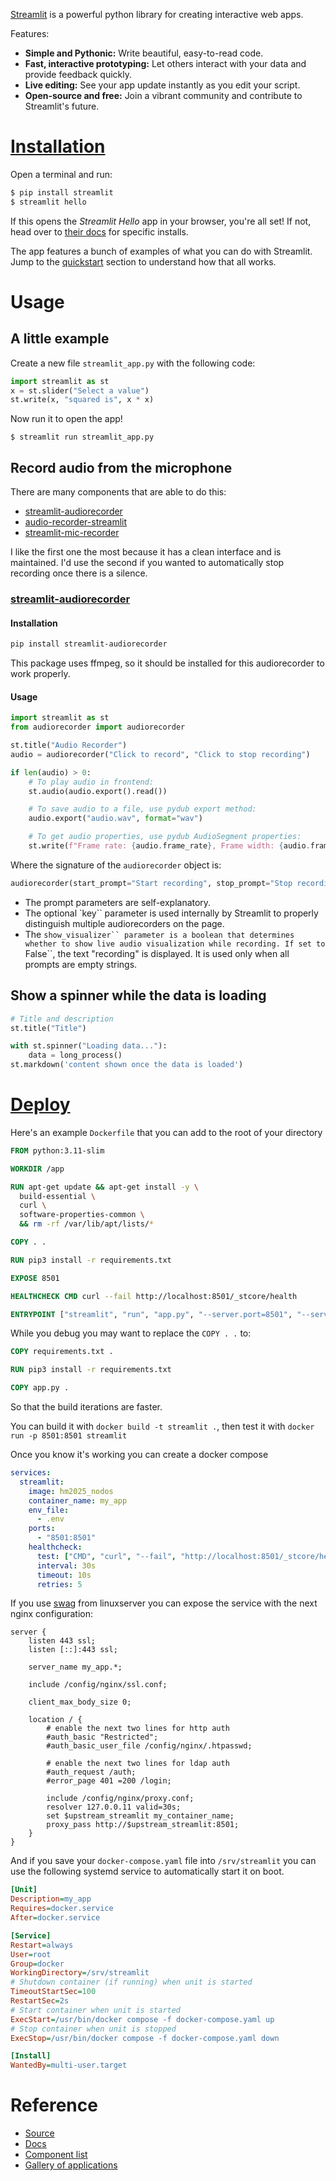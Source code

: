 [Streamlit](https://github.com/streamlit/streamlit) is a powerful python library for creating interactive web apps.

Features:

- **Simple and Pythonic:** Write beautiful, easy-to-read code.
- **Fast, interactive prototyping:** Let others interact with your data and provide feedback quickly.
- **Live editing:** See your app update instantly as you edit your script.
- **Open-source and free:** Join a vibrant community and contribute to Streamlit's future.

# [Installation](https://github.com/streamlit/streamlit)

Open a terminal and run:

```bash
$ pip install streamlit
$ streamlit hello
```

If this opens the _Streamlit Hello_ app in your browser, you're all set! If not, head over to [their docs](https://docs.streamlit.io/get-started) for specific installs.

The app features a bunch of examples of what you can do with Streamlit. Jump to the [quickstart](#quickstart) section to understand how that all works.

# Usage

## A little example

Create a new file `streamlit_app.py` with the following code:

```python
import streamlit as st
x = st.slider("Select a value")
st.write(x, "squared is", x * x)
```

Now run it to open the app!

```
$ streamlit run streamlit_app.py
```

## Record audio from the microphone

There are many components that are able to do this:

- [streamlit-audiorecorder](https://github.com/theevann/streamlit-audiorecorder)
- [audio-recorder-streamlit](https://github.com/Joooohan/audio-recorder-streamlit)
- [streamlit-mic-recorder](https://github.com/B4PT0R/streamlit-mic-recorder)

I like the first one the most because it has a clean interface and is maintained. I'd use the second if you wanted to automatically stop recording once there is a silence.

### [streamlit-audiorecorder](https://github.com/theevann/streamlit-audiorecorder)

#### Installation

```bash
pip install streamlit-audiorecorder
```

This package uses ffmpeg, so it should be installed for this audiorecorder to work properly.

#### Usage

```python
import streamlit as st
from audiorecorder import audiorecorder

st.title("Audio Recorder")
audio = audiorecorder("Click to record", "Click to stop recording")

if len(audio) > 0:
    # To play audio in frontend:
    st.audio(audio.export().read())

    # To save audio to a file, use pydub export method:
    audio.export("audio.wav", format="wav")

    # To get audio properties, use pydub AudioSegment properties:
    st.write(f"Frame rate: {audio.frame_rate}, Frame width: {audio.frame_width}, Duration: {audio.duration_seconds} seconds")

```

Where the signature of the `audiorecorder` object is:

```python
audiorecorder(start_prompt="Start recording", stop_prompt="Stop recording", pause_prompt="", show_visualizer=True, key=None):
```

- The prompt parameters are self-explanatory.
- The optional `key`` parameter is used internally by Streamlit to properly distinguish multiple audiorecorders on the page.
- The `show_visualizer`` parameter is a boolean that determines whether to show live audio visualization while recording. If set to `False``, the text "recording" is displayed. It is used only when all prompts are empty strings.

## Show a spinner while the data is loading

```python
# Title and description
st.title("Title")

with st.spinner("Loading data..."):
    data = long_process()
st.markdown('content shown once the data is loaded')
```

# [Deploy](https://docs.streamlit.io/deploy/tutorials/docker)

Here's an example `Dockerfile` that you can add to the root of your directory

```dockerfile
FROM python:3.11-slim

WORKDIR /app

RUN apt-get update && apt-get install -y \
  build-essential \
  curl \
  software-properties-common \
  && rm -rf /var/lib/apt/lists/*

COPY . .

RUN pip3 install -r requirements.txt

EXPOSE 8501

HEALTHCHECK CMD curl --fail http://localhost:8501/_stcore/health

ENTRYPOINT ["streamlit", "run", "app.py", "--server.port=8501", "--server.address=0.0.0.0"]
```

While you debug you may want to replace the `COPY . .` to:

```dockerfile
COPY requirements.txt .

RUN pip3 install -r requirements.txt

COPY app.py .
```

So that the build iterations are faster.

You can build it with `docker build -t streamlit .`, then test it with `docker run -p 8501:8501 streamlit`

Once you know it's working you can create a docker compose

```yaml
services:
  streamlit:
    image: hm2025_nodos
    container_name: my_app
    env_file:
      - .env
    ports:
      - "8501:8501"
    healthcheck:
      test: ["CMD", "curl", "--fail", "http://localhost:8501/_stcore/health"]
      interval: 30s
      timeout: 10s
      retries: 5
```

If you use [swag]() from linuxserver you can expose the service with the next nginx configuration:

```nginx
server {
    listen 443 ssl;
    listen [::]:443 ssl;

    server_name my_app.*;

    include /config/nginx/ssl.conf;

    client_max_body_size 0;

    location / {
        # enable the next two lines for http auth
        #auth_basic "Restricted";
        #auth_basic_user_file /config/nginx/.htpasswd;

        # enable the next two lines for ldap auth
        #auth_request /auth;
        #error_page 401 =200 /login;

        include /config/nginx/proxy.conf;
        resolver 127.0.0.11 valid=30s;
        set $upstream_streamlit my_container_name;
        proxy_pass http://$upstream_streamlit:8501;
    }
}
```

And if you save your `docker-compose.yaml` file into `/srv/streamlit` you can use the following systemd service to automatically start it on boot.

```ini
[Unit]
Description=my_app
Requires=docker.service
After=docker.service

[Service]
Restart=always
User=root
Group=docker
WorkingDirectory=/srv/streamlit
# Shutdown container (if running) when unit is started
TimeoutStartSec=100
RestartSec=2s
# Start container when unit is started
ExecStart=/usr/bin/docker compose -f docker-compose.yaml up
# Stop container when unit is stopped
ExecStop=/usr/bin/docker compose -f docker-compose.yaml down

[Install]
WantedBy=multi-user.target
```

# Reference

- [Source](https://github.com/streamlit/streamlit)
- [Docs](https://docs.streamlit.io/)
- [Component list](https://docs.streamlit.io/develop/api-reference)
- [Gallery of applications](https://streamlit.io/gallery)
